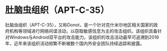 # 肚脑虫组织（APT-C-35）

肚脑虫组织（APT-C-35），又称Donot，是一个针对克什米尔地区相关国家的政府机构等领域进行网络间谍活动，以窃取敏感信息为主的攻击组织。该组织具备针对Windows与Android双平台的攻击能力。该组织的攻击活动最早可追溯到2016年，近年来该组织活动频繁不断被数个国内外安全团队持续追踪和披露。

